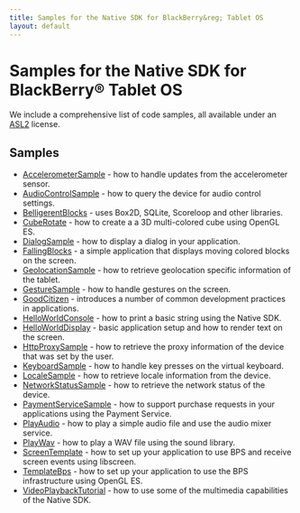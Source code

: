 ```yaml
---
title: Samples for the Native SDK for BlackBerry&reg; Tablet OS
layout: default
---
```


# Samples for the Native SDK for BlackBerry&reg; Tablet OS

We include a comprehensive list of code samples, all available under an [ASL2](http://www.apache.org/licenses/LICENSE-2.0.html) license.

## Samples

* [AccelerometerSample](https://github.com/blackberry/NDK-Samples/tree/master/AccelerometerSample/) - how to 
 handle updates from the accelerometer sensor.
* [AudioControlSample](https://github.com/blackberry/NDK-Samples/tree/master/AudioControlSample/) - how to
 query the device for audio control settings.
* [BelligerentBlocks](https://github.com/blackberry/NDK-Samples/tree/master/BelligerentBlocks/) - uses Box2D, SQLite, Scoreloop and other libraries.
* [CubeRotate](https://github.com/blackberry/NDK-Samples/tree/master/CubeRotate/) - how to create a
 a 3D multi-colored cube using OpenGL ES.
* [DialogSample](https://github.com/blackberry/NDK-Samples/tree/master/DialogSample/) - how to display
 a dialog in your application.
* [FallingBlocks](https://github.com/blackberry/NDK-Samples/tree/master/FallingBlocks/) - a simple application that displays moving colored blocks on the screen.
* [GeolocationSample](https://github.com/blackberry/NDK-Samples/tree/master/GeolocationSample/) - how to retrieve geolocation
 specific information of the tablet.
* [GestureSample](https://github.com/blackberry/NDK-Samples/tree/master/GestureSample/) - how to 
 handle gestures on the screen.
* [GoodCitizen](https://github.com/blackberry/NDK-Samples/tree/master/GoodCitizen/) - introduces a number of 
 common development practices in applications.
* [HelloWorldConsole](https://github.com/blackberry/NDK-Samples/tree/master/HelloWorldConsole/) - how to 
 print a basic string using the Native SDK.
* [HelloWorldDisplay](https://github.com/blackberry/NDK-Samples/tree/master/HelloWorldDisplay/) - basic 
 application setup and how to render text on the screen.
* [HttpProxySample](https://github.com/blackberry/NDK-Samples/tree/master/HttpProxySample/) - how to retrieve the
 proxy information of the device that was set by the user.
* [KeyboardSample](https://github.com/blackberry/NDK-Samples/tree/master/KeyboardSample/) - how to 
 handle key presses on the virtual keyboard.
* [LocaleSample](https://github.com/blackberry/NDK-Samples/tree/master/LocaleSample/) - how to retrieve
 locale information from the device.
* [NetworkStatusSample](https://github.com/blackberry/NDK-Samples/tree/master/NetworkStatusSample/) - how to retrieve the
 network status of the device.
* [PaymentServiceSample](https://github.com/blackberry/NDK-Samples/tree/master/PaymentServiceSample/) - how
 to support purchase requests in your applications using the Payment Service.
* [PlayAudio](https://github.com/blackberry/NDK-Samples/tree/master/PlayAudio/) - how to 
 play a simple audio file and use the audio mixer service.
* [PlayWav](https://github.com/blackberry/NDK-Samples/tree/master/PlayWav/) - how to play
 a WAV file using the sound library.
* [ScreenTemplate](https://github.com/blackberry/NDK-Samples/tree/master/ScreenTemplate/) - how to set up your application
 to use BPS and receive screen events using libscreen.
* [TemplateBps](https://github.com/blackberry/NDK-Samples/tree/master/TemplateBps/) - how to set up your application
 to use the BPS infrastructure using OpenGL ES.
* [VideoPlaybackTutorial](https://github.com/blackberry/NDK-Samples/tree/master/VideoPlaybackTutorial/) - how to use
 some of the multimedia capabilities of the Native SDK.

